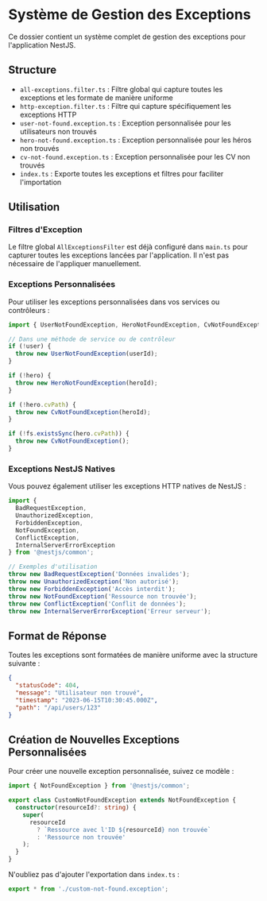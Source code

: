# Système de Gestion des Exceptions

Ce dossier contient un système complet de gestion des exceptions pour l'application NestJS.

## Structure

- `all-exceptions.filter.ts` : Filtre global qui capture toutes les exceptions et les formate de manière uniforme
- `http-exception.filter.ts` : Filtre qui capture spécifiquement les exceptions HTTP
- `user-not-found.exception.ts` : Exception personnalisée pour les utilisateurs non trouvés
- `hero-not-found.exception.ts` : Exception personnalisée pour les héros non trouvés
- `cv-not-found.exception.ts` : Exception personnalisée pour les CV non trouvés
- `index.ts` : Exporte toutes les exceptions et filtres pour faciliter l'importation

## Utilisation

### Filtres d'Exception

Le filtre global `AllExceptionsFilter` est déjà configuré dans `main.ts` pour capturer toutes les exceptions lancées par l'application. Il n'est pas nécessaire de l'appliquer manuellement.

### Exceptions Personnalisées

Pour utiliser les exceptions personnalisées dans vos services ou contrôleurs :

```typescript
import { UserNotFoundException, HeroNotFoundException, CvNotFoundException } from '../common/exceptions';

// Dans une méthode de service ou de contrôleur
if (!user) {
  throw new UserNotFoundException(userId);
}

if (!hero) {
  throw new HeroNotFoundException(heroId);
}

if (!hero.cvPath) {
  throw new CvNotFoundException(heroId);
}

if (!fs.existsSync(hero.cvPath)) {
  throw new CvNotFoundException();
}
```

### Exceptions NestJS Natives

Vous pouvez également utiliser les exceptions HTTP natives de NestJS :

```typescript
import { 
  BadRequestException, 
  UnauthorizedException,
  ForbiddenException,
  NotFoundException,
  ConflictException,
  InternalServerErrorException 
} from '@nestjs/common';

// Exemples d'utilisation
throw new BadRequestException('Données invalides');
throw new UnauthorizedException('Non autorisé');
throw new ForbiddenException('Accès interdit');
throw new NotFoundException('Ressource non trouvée');
throw new ConflictException('Conflit de données');
throw new InternalServerErrorException('Erreur serveur');
```

## Format de Réponse

Toutes les exceptions sont formatées de manière uniforme avec la structure suivante :

```json
{
  "statusCode": 404,
  "message": "Utilisateur non trouvé",
  "timestamp": "2023-06-15T10:30:45.000Z",
  "path": "/api/users/123"
}
```

## Création de Nouvelles Exceptions Personnalisées

Pour créer une nouvelle exception personnalisée, suivez ce modèle :

```typescript
import { NotFoundException } from '@nestjs/common';

export class CustomNotFoundException extends NotFoundException {
  constructor(resourceId?: string) {
    super(
      resourceId
        ? `Ressource avec l'ID ${resourceId} non trouvée`
        : 'Ressource non trouvée'
    );
  }
}
```

N'oubliez pas d'ajouter l'exportation dans `index.ts` :

```typescript
export * from './custom-not-found.exception';
```
